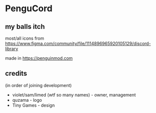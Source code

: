 # PenguCord


## my balls itch

most/all icons from https://www.figma.com/community/file/1114896965920105129/discord-library

made in https://penguinmod.com

## credits
(in order of joining development)

* violet/sam/limed (wtf so many names) - owner, management
* quzama - logo
* Tiny Games - design